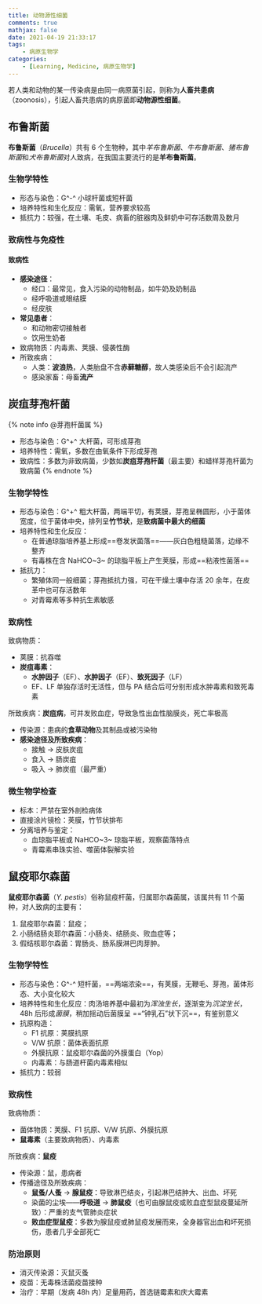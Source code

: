 ```yaml
---
title: 动物源性细菌
comments: true
mathjax: false
date: 2021-04-19 21:33:17
tags:
    - 病原生物学
categories:
    - [Learning, Medicine, 病原生物学]
---
```


若人类和动物的某一传染病是由同一病原菌引起，则称为**人畜共患病**（zoonosis），引起人畜共患病的病原菌即**动物源性细菌**。

<!-- more -->

## 布鲁斯菌

**布鲁斯菌**（*Brucella*）共有 6 个生物种，其中*羊布鲁斯菌*、*牛布鲁斯菌*、*猪布鲁斯菌*和*犬布鲁斯菌*对人致病，在我国主要流行的是**羊布鲁斯菌**。

### 生物学特性

- 形态与染色：G^-^ 小球杆菌或短杆菌
- 培养特性和生化反应：需氧，营养要求较高
- 抵抗力：较强，在土壤、毛皮、病畜的脏器肉及鲜奶中可存活数周及数月

### 致病性与免疫性

#### 致病性

- **感染途径**：
    - 经口：最常见，食入污染的动物制品，如牛奶及奶制品
    - 经呼吸道或眼结膜
    - 经皮肤
- **常见患者**：
    - 和动物密切接触者
    - 饮用生奶者
- 致病物质：内毒素、荚膜、侵袭性酶
- 所致疾病：
    - 人类：**波浪热**，人类胎盘不含**赤藓糖醇**，故人类感染后不会引起流产
    - 感染家畜：母畜**流产**

## 炭疽芽孢杆菌

{% note info @芽孢杆菌属 %}
- 形态与染色：G^+^ 大杆菌，可形成芽孢
- 培养特性：需氧，多数在由氧条件下形成芽孢
- 致病性：多数为非致病菌，少数如**炭疽芽孢杆菌**（最主要）和蜡样芽孢杆菌为致病菌
{% endnote %}

### 生物学特性

- 形态与染色：G^+^ 粗大杆菌，两端平切，有荚膜，芽孢呈椭圆形，小于菌体宽度，位于菌体中央，排列呈**竹节状**，是**致病菌中最大的细菌**
- 培养特性和生化反应：
    - 在普通琼脂培养基上形成==卷发状菌落==——灰白色粗糙菌落，边缘不整齐
    - 有毒株在含 NaHCO~3~ 的琼脂平板上产生荚膜，形成==粘液性菌落==
- 抵抗力：
    - 繁殖体同一般细菌；芽孢抵抗力强，可在干燥土壤中存活 20 余年，在皮革中也可存活数年
    - 对青霉素等多种抗生素敏感

### 致病性

致病物质：
- 荚膜：抗吞噬
- **炭疽毒素**：
    - **水肿因子**（EF）、**水肿因子**（EF）、**致死因子**（LF）
    - EF、LF 单独存活时无活性，但与 PA 结合后可分别形成水肿毒素和致死毒素

所致疾病：**炭疽病**，可并发败血症，导致急性出血性脑膜炎，死亡率极高
- 传染源：患病的**食草动物**及其制品或被污染物
- **感染途径及所致疾病**：
    - 接触 → 皮肤炭疽
    - 食入 → 肠炭疽
    - 吸入 → 肺炭疽（最严重）

### 微生物学检查

- 标本：严禁在室外剖检病体
- 直接涂片镜检：荚膜，竹节状排布
- 分离培养与鉴定：
    - 血琼脂平板或 NaHCO~3~ 琼脂平板，观察菌落特点
    - 青霉素串珠实验、噬菌体裂解实验

## 鼠疫耶尔森菌

**鼠疫耶尔森菌**（*Y. pestis*）俗称鼠疫杆菌，归属耶尔森菌属，该属共有 11 个菌种，对人致病的主要有：
1. 鼠疫耶尔森菌：鼠疫；
2. 小肠结肠炎耶尔森菌：小肠炎、结肠炎、败血症等；
3. 假结核耶尔森菌：胃肠炎、肠系膜淋巴肉芽肿。

### 生物学特性

- 形态与染色：G^-^ 短杆菌，==两端浓染==，有荚膜，无鞭毛、芽孢，菌体形态、大小变化较大
- 培养特性和生化反应：肉汤培养基中最初为*浑浊生长*，逐渐变为*沉淀生长*，48h 后形成*菌膜*，稍加摇动后菌膜呈 ==“钟乳石”状下沉==，有鉴别意义
- 抗原构造：
    - F1 抗原：荚膜抗原
    - V/W 抗原：菌体表面抗原
    - 外膜抗原：鼠疫耶尔森菌的外膜蛋白（Yop）
    - 内毒素：与肠道杆菌内毒素相似
- 抵抗力：较弱

### 致病性

致病物质：
- 菌体物质：荚膜、F1 抗原、V/W 抗原、外膜抗原
- **鼠毒素**（主要致病物质）、内毒素

所致疾病：**鼠疫**
- 传染源：鼠，患病者
- 传播途径及所致疾病：
    - **鼠蚤/人蚤** → **腺鼠疫**：导致淋巴结炎，引起淋巴结肿大、出血、坏死
    - 染菌的尘埃——**呼吸道** → **肺鼠疫**（也可由腺鼠疫或败血症型鼠疫蔓延所致）：严重的支气管肺炎症状
    - **败血症型鼠疫**：多数为腺鼠疫或肺鼠疫发展而来，全身器官出血和坏死损伤，患者几乎全部死亡

### 防治原则

- 消灭传染源：灭鼠灭蚤
- 疫苗：无毒株活菌疫苗接种
- 治疗：早期（发病 48h 内）足量用药，首选链霉素和庆大霉素
